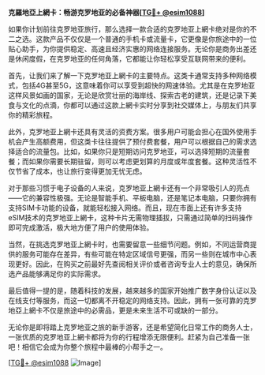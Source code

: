 **克羅地亞上網卡：畅游克罗地亚的必备神器[[TG💪+ @esim1088](https://t.me/s/esim1088)]**

如果你计划前往克罗地亚旅行，那么选择一款合适的克罗地亚上網卡绝对是你的不二之选。这款产品不仅仅是一个普通的手机卡或流量卡，它更像是你旅途中的一位贴心助手，为你提供稳定、高速且经济实惠的网络连接服务。无论你是商务出差还是休闲度假，在克罗地亚的任何角落，它都能让你轻松享受互联网带来的便利。

首先，让我们来了解一下克罗地亚上網卡的主要特点。这类卡通常支持多种网络模式，包括4G甚至5G，这意味着你可以享受到超快的网速体验。尤其是在克罗地亚这样风景如画的国家，无论是欣赏壮丽的海岸线、探索古老的建筑，还是记录下美食与文化的点滴，你都可以通过这款上網卡实时分享到社交媒体上，与朋友们共享你的精彩旅程。

此外，克罗地亚上網卡还具有灵活的资费方案。很多用户可能会担心在国外使用手机会产生高额费用，但这类卡往往提供了预付费套餐，用户可以根据自己的需求选择适合的流量包。比如，如果你只是短期访问克罗地亚，可以选择短期的流量套餐；而如果你需要长期驻留，则可以考虑更划算的月度或年度套餐。这种灵活性不仅节省了成本，也让旅行变得更加无忧无虑。

对于那些习惯于电子设备的人来说，克罗地亚上網卡还有一个非常吸引人的亮点——它的兼容性极强。无论是智能手机、平板电脑，还是笔记本电脑，只要你拥有支持SIM卡功能的设备，就能轻松接入网络。而且，现在市面上还有许多支持eSIM技术的克罗地亚上網卡，这种卡片无需物理插拔，只需通过简单的扫码操作即可完成激活，极大地方便了用户的使用体验。

当然，在挑选克罗地亚上網卡时，也需要留意一些细节问题。例如，不同运营商提供的服务可能存在差异，有些可能在特定区域信号更强，而另一些则在城市中心表现更好。因此，在购买之前最好先查阅相关评价或者咨询专业人士的意见，确保所选产品能够满足你的实际需求。

最后值得一提的是，随着科技的发展，越来越多的国家开始推广数字身份认证以及在线支付等服务，而这一切都离不开稳定的网络支持。因此，拥有一张可靠的克罗地亞上網卡不仅是旅途中的必需品，更是未来生活不可或缺的一部分。

无论你是即将踏上克罗地亚之旅的新手游客，还是希望简化日常工作的商务人士，一张优质的克罗地亚上網卡都将为你的行程增添无限便利。赶紧为自己准备一张吧！相信它会成为你整个旅程中最棒的小帮手之一。

[[TG💪+ @esim1088](https://t.me/s/esim1088) ![Image](https://i.postimg.cc/4NQfJmqS/Snipaste-2025-05-13-00-14-12.png)]